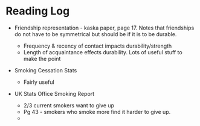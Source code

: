 Reading Log
===========

* Friendship representation - kaska paper, page 17. Notes that friendships do not have to be symmetrical but should be if it is to be durable.
	*	Frequency & recency of contact impacts durability/strength
	*	Length of acquaintance effects durability.
	Lots of useful stuff to make the point

* Smoking Cessation Stats
	* Fairly useful

* UK Stats Office Smoking Report
	* 2/3 current smokers want to give up
	* Pg 43 - smokers who smoke more find it harder to give up.
	* 